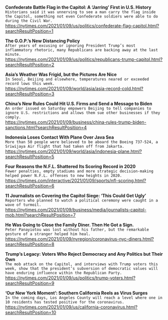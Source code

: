 **Confederate Battle Flag in the Capitol: A ‘Jarring’ First in U.S. History**\
`Historians said it was unnerving to see a man carry the flag inside the Capitol, something not even Confederate soldiers were able to do during the Civil War.`\
https://nytimes.com/2021/01/09/us/politics/confederate-flag-capitol.html?searchResultPosition=1

**The G.O.P.’s New Distancing Policy**\
`After years of excusing or ignoring President Trump’s most inflammatory rhetoric, many Republicans are backing away at the last minute.`\
https://nytimes.com/2021/01/09/us/politics/republicans-trump-capitol.html?searchResultPosition=2

**Asia’s Weather Was Frigid, but the Pictures Are Nice**\
`In Seoul, Beijing and elsewhere, temperatures neared or exceeded record lows this week.`\
https://nytimes.com/2021/01/09/world/asia/asia-record-cold.html?searchResultPosition=3

**China’s New Rules Could Hit U.S. Firms and Send a Message to Biden**\
`An order issued on Saturday empowers Beijing to tell companies to ignore U.S. restrictions and allows them sue other businesses if they comply.`\
https://nytimes.com/2021/01/09/business/china-rules-trump-biden-sanctions.html?searchResultPosition=4

**Indonesia Loses Contact With Plane Over Java Sea**\
`More than 50 people were believed to be aboard the Boeing 737-524, a Sriwijaya Air flight that had taken off from Jakarta.`\
https://nytimes.com/2021/01/09/world/asia/indonesia-plane.html?searchResultPosition=5

**Four Reasons the N.F.L. Shattered Its Scoring Record in 2020**\
`Fewer penalties, empty stadiums and more strategic decision-making helped power N.F.L. offenses to new heights in 2020.`\
https://nytimes.com/interactive/2021/01/09/sports/nfl-scoring.html?searchResultPosition=6

**11 Journalists on Covering the Capitol Siege: ‘This Could Get Ugly’**\
`Reporters who planned to watch a political ceremony were caught in a wave of turmoil.`\
https://nytimes.com/2021/01/09/business/media/journalists-capitol-mob.html?searchResultPosition=7

**He Was Going to Close the Family Diner. Then He Got a Sign.**\
`Peter Panayiotou was lost without his father, but the remarkable gesture of a stranger helped him heal.`\
https://nytimes.com/2021/01/09/nyregion/coronavirus-nyc-diners.html?searchResultPosition=8

**Trump’s Legacy: Voters Who Reject Democracy and Any Politics but Their Own**\
`The mob attack on the Capitol, and interviews with Trump voters this week, show that the president’s subversion of democratic values will have enduring influence within the Republican Party.`\
https://nytimes.com/2021/01/09/us/politics/trump-voters.html?searchResultPosition=9

**‘Our New York Moment’: Southern California Reels as Virus Surges**\
`In the coming days, Los Angeles County will reach a level where one in 10 residents has tested positive for the coronavirus.`\
https://nytimes.com/2021/01/09/us/california-coronavirus.html?searchResultPosition=10

